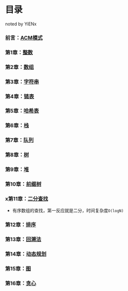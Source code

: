 # 目录

noted by YiENx

### 前言：[ACM模式](./ACM模式.md)
### 第1章：[整数](./Chapter01整数.md)
### 第2章：[数组](./Chapter02数组.md)
### 第3章：[字符串](./Chapter03字符串.md)
### 第4章：[链表](./Chapter04链表.md)
### 第5章：[哈希表](./Chapter05哈希表.md)
### 第6章：[栈](./Chapter06栈.md)
### 第7章：[队列](./Chapter07队列.md)
### 第8章：[树](./Chapter08树.md)
### 第9章：[堆](./Chapter09堆.md)
### 第10章：[前缀树](./Chapter10前缀树.md)
### x第11章：[二分查找](./Chapter11二分查找.md)

- 有序数组的查找，第一反应就是二分，时间复杂度`O(logN)`

### 第12章：[排序](./Chapter12排序.md)
### 第13章：[回溯法](./Chapter13回溯法.md)
### 第14章：[动态规划](./Chapter14动态规划.md)
### 第15章：[图](./Chapter15图.md)

### 第16章：[贪心](./Chapter16贪心.md)



